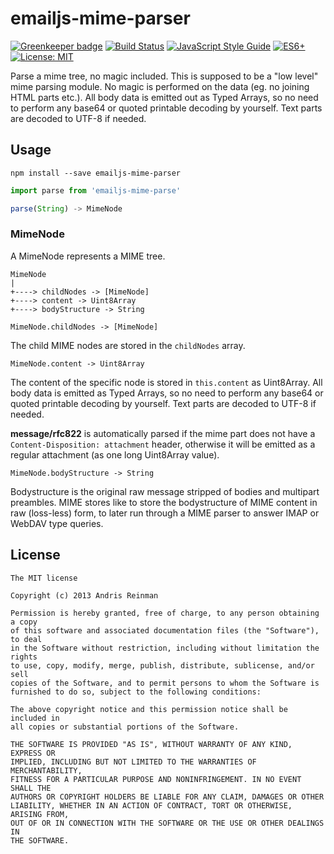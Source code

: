 # emailjs-mime-parser

[![Greenkeeper badge](https://badges.greenkeeper.io/emailjs/emailjs-mime-parser.svg)](https://greenkeeper.io/) [![Build Status](https://travis-ci.org/emailjs/emailjs-mime-parser.png?branch=master)](https://travis-ci.org/emailjs/emailjs-mime-parser) [![JavaScript Style Guide](https://img.shields.io/badge/code_style-standard-brightgreen.svg)](https://standardjs.com)  [![ES6+](https://camo.githubusercontent.com/567e52200713e0f0c05a5238d91e1d096292b338/68747470733a2f2f696d672e736869656c64732e696f2f62616467652f65732d362b2d627269676874677265656e2e737667)](https://kangax.github.io/compat-table/es6/) [![License: MIT](https://img.shields.io/badge/License-MIT-yellow.svg)](https://opensource.org/licenses/MIT)

Parse a mime tree, no magic included. This is supposed to be a "low level" mime parsing module. No magic is performed on the data (eg. no joining HTML parts etc.). All body data is emitted out as Typed Arrays, so no need to perform any base64 or quoted printable decoding by yourself. Text parts are decoded to UTF-8 if needed.

## Usage

```
npm install --save emailjs-mime-parser
```

```javascript
import parse from 'emailjs-mime-parse'

parse(String) -> MimeNode
```

### MimeNode

A MimeNode represents a MIME tree.

```
MimeNode
|
+----> childNodes -> [MimeNode]
+----> content -> Uint8Array
+----> bodyStructure -> String
```

```
MimeNode.childNodes -> [MimeNode]
```

The child MIME nodes are stored in the `childNodes` array.

```
MimeNode.content -> Uint8Array
```

The content of the specific node is stored in `this.content` as Uint8Array. All body data is emitted as Typed Arrays, so no need to perform any base64 or quoted printable decoding by yourself. Text parts are decoded to UTF-8 if needed.

**message/rfc822** is automatically parsed if the mime part does not have a `Content-Disposition: attachment` header, otherwise it will be emitted as a regular attachment (as one long Uint8Array value).


```
MimeNode.bodyStructure -> String
```

Bodystructure is the original raw message stripped of bodies and multipart preambles. MIME stores like to store the bodystructure of MIME content in raw (loss-less) form, to later run through a MIME parser to answer IMAP or WebDAV type queries.

## License

    The MIT license

    Copyright (c) 2013 Andris Reinman

    Permission is hereby granted, free of charge, to any person obtaining a copy
    of this software and associated documentation files (the "Software"), to deal
    in the Software without restriction, including without limitation the rights
    to use, copy, modify, merge, publish, distribute, sublicense, and/or sell
    copies of the Software, and to permit persons to whom the Software is
    furnished to do so, subject to the following conditions:

    The above copyright notice and this permission notice shall be included in
    all copies or substantial portions of the Software.

    THE SOFTWARE IS PROVIDED "AS IS", WITHOUT WARRANTY OF ANY KIND, EXPRESS OR
    IMPLIED, INCLUDING BUT NOT LIMITED TO THE WARRANTIES OF MERCHANTABILITY,
    FITNESS FOR A PARTICULAR PURPOSE AND NONINFRINGEMENT. IN NO EVENT SHALL THE
    AUTHORS OR COPYRIGHT HOLDERS BE LIABLE FOR ANY CLAIM, DAMAGES OR OTHER
    LIABILITY, WHETHER IN AN ACTION OF CONTRACT, TORT OR OTHERWISE, ARISING FROM,
    OUT OF OR IN CONNECTION WITH THE SOFTWARE OR THE USE OR OTHER DEALINGS IN
    THE SOFTWARE.
